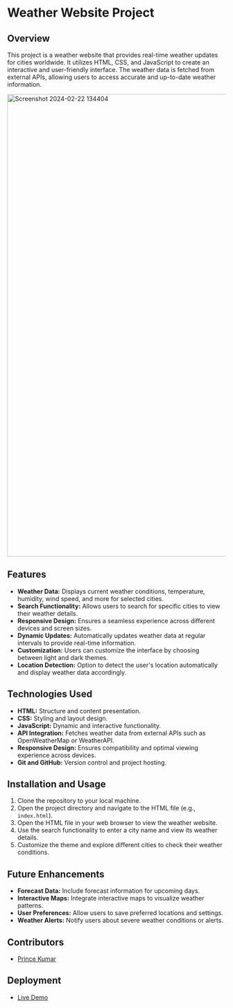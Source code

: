 # Weather Website Project

## Overview

This project is a weather website that provides real-time weather updates for cities worldwide. It utilizes HTML, CSS, and JavaScript to create an interactive and user-friendly interface. The weather data is fetched from external APIs, allowing users to access accurate and up-to-date weather information.

<img width="1067" alt="Screenshot 2024-02-22 134404" src="https://github.com/princekumarg/weatherapp/assets/86905668/3c4096e0-ccd7-4307-a0f5-52bff6207992">


## Features

- **Weather Data:** Displays current weather conditions, temperature, humidity, wind speed, and more for selected cities.
- **Search Functionality:** Allows users to search for specific cities to view their weather details.
- **Responsive Design:** Ensures a seamless experience across different devices and screen sizes.
- **Dynamic Updates:** Automatically updates weather data at regular intervals to provide real-time information.
- **Customization:** Users can customize the interface by choosing between light and dark themes.
- **Location Detection:** Option to detect the user's location automatically and display weather data accordingly.

## Technologies Used

- **HTML:** Structure and content presentation.
- **CSS:** Styling and layout design.
- **JavaScript:** Dynamic and interactive functionality.
- **API Integration:** Fetches weather data from external APIs such as OpenWeatherMap or WeatherAPI.
- **Responsive Design:** Ensures compatibility and optimal viewing experience across devices.
- **Git and GitHub:** Version control and project hosting.

## Installation and Usage

1. Clone the repository to your local machine.
2. Open the project directory and navigate to the HTML file (e.g., `index.html`).
3. Open the HTML file in your web browser to view the weather website.
4. Use the search functionality to enter a city name and view its weather details.
5. Customize the theme and explore different cities to check their weather conditions.

## Future Enhancements

- **Forecast Data:** Include forecast information for upcoming days.
- **Interactive Maps:** Integrate interactive maps to visualize weather patterns.
- **User Preferences:** Allow users to save preferred locations and settings.
- **Weather Alerts:** Notify users about severe weather conditions or alerts.

## Contributors

- [Prince Kumar](https://github.com/princekumarg)

## Deployment

- [Live Demo](https://princekumarg.github.io/weatherapp/)

